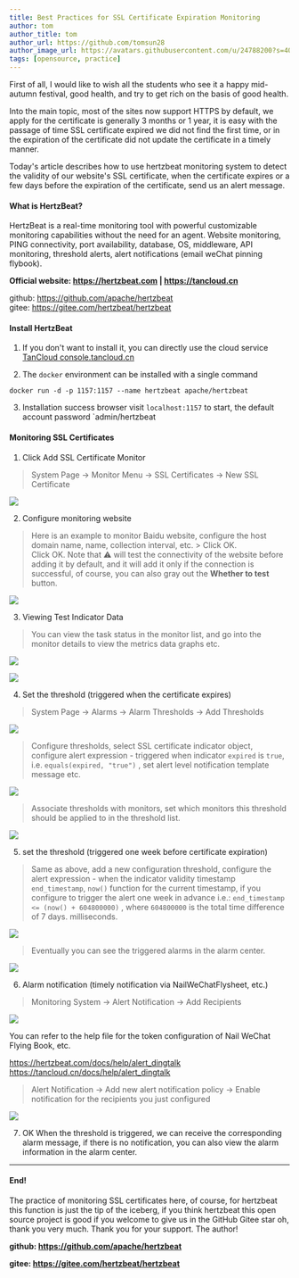 ```yaml
---
title: Best Practices for SSL Certificate Expiration Monitoring
author: tom  
author_title: tom   
author_url: https://github.com/tomsun28  
author_image_url: https://avatars.githubusercontent.com/u/24788200?s=400&v=4  
tags: [opensource, practice]
---
```


First of all, I would like to wish all the students who see it a happy mid-autumn festival, good health, and try to get rich on the basis of good health.

Into the main topic, most of the sites now support HTTPS by default, we apply for the certificate is generally 3 months or 1 year, it is easy with the passage of time SSL certificate expired we did not find the first time, or in the expiration of the certificate did not update the certificate in a timely manner.

Today's article describes how to use hertzbeat monitoring system to detect the validity of our website's SSL certificate, when the certificate expires or a few days before the expiration of the certificate, send us an alert message.

#### What is HertzBeat?

HertzBeat is a real-time monitoring tool with powerful customizable monitoring capabilities without the need for an agent. Website monitoring, PING connectivity, port availability, database, OS, middleware, API monitoring, threshold alerts, alert notifications (email weChat pinning flybook).

**Official website: https://hertzbeat.com | https://tancloud.cn**

github: https://github.com/apache/hertzbeat    
gitee: https://gitee.com/hertzbeat/hertzbeat

#### Install HertzBeat

1. If you don't want to install it, you can directly use the cloud service [TanCloud console.tancloud.cn](https://console.tancloud.cn)

2. The `docker` environment can be installed with a single command

`docker run -d -p 1157:1157 --name hertzbeat apache/hertzbeat`

3. Installation success browser visit `localhost:1157` to start, the default account password `admin/hertzbeat

#### Monitoring SSL Certificates

1. Click Add SSL Certificate Monitor

> System Page -> Monitor Menu -> SSL Certificates -> New SSL Certificate

![](https://p3-juejin.byteimg.com/tos-cn-i-k3u1fbpfcp/bd53f343a5b54feab62e71458d076441~tplv-k3u1fbpfcp-zoom-1.image)

2. Configure monitoring website

> Here is an example to monitor Baidu website, configure the host domain name, name, collection interval, etc. > Click OK.    
> Click OK. Note that ⚠️ will test the connectivity of the website before adding it by default, and it will add it only if the connection is successful, of course, you can also gray out the **Whether to test** button.

![](https://p3-juejin.byteimg.com/tos-cn-i-k3u1fbpfcp/ad1154670648413bb82c8bdeb5b13609~tplv-k3u1fbpfcp-zoom-1.image)

3. Viewing Test Indicator Data

> You can view the task status in the monitor list, and go into the monitor details to view the metrics data graphs etc.

![](https://p3-juejin.byteimg.com/tos-cn-i-k3u1fbpfcp/f874b45e909c4bb0acdd28b3fb034a61~tplv-k3u1fbpfcp-zoom-1.image)

![](https://p3-juejin.byteimg.com/tos-cn-i-k3u1fbpfcp/ef5d7443f8c04818ae5aa28d421203be~tplv-k3u1fbpfcp-zoom-1.image)

4. Set the threshold (triggered when the certificate expires)

> System Page -> Alarms -> Alarm Thresholds -> Add Thresholds

![](https://p3-juejin.byteimg.com/tos-cn-i-k3u1fbpfcp/8d6205172d43463aa34e534477f132f1~tplv-k3u1fbpfcp-zoom-1.image)

> Configure thresholds, select SSL certificate indicator object, configure alert expression - triggered when indicator `expired` is `true`, i.e. `equals(expired, "true")` , set alert level notification template message etc.

![](https://p3-juejin.byteimg.com/tos-cn-i-k3u1fbpfcp/83d17b381d994f26a6240e01915b2001~tplv-k3u1fbpfcp-zoom-1.image)

> Associate thresholds with monitors, set which monitors this threshold should be applied to in the threshold list.

![](https://p3-juejin.byteimg.com/tos-cn-i-k3u1fbpfcp/9b9063d7bcf9454387be0491fc382bd1~tplv-k3u1fbpfcp-zoom-1.image)

5. set the threshold (triggered one week before certificate expiration)

> Same as above, add a new configuration threshold, configure the alert expression - when the indicator validity timestamp `end_timestamp`, `now()` function for the current timestamp, if you configure to trigger the alert one week in advance i.e.: `end_timestamp <= (now() + 604800000)` , where `604800000` is the total time difference of 7 days. milliseconds.

![](https://p3-juejin.byteimg.com/tos-cn-i-k3u1fbpfcp/0d6f837f57c247e09f668f60eff4a0ff~tplv-k3u1fbpfcp-zoom-1.image)

> Eventually you can see the triggered alarms in the alarm center.

![](https://p3-juejin.byteimg.com/tos-cn-i-k3u1fbpfcp/5a61b23127524976b2c209ce0ca6a339~tplv-k3u1fbpfcp-zoom-1.image)

6. Alarm notification (timely notification via NailWeChatFlysheet, etc.)

> Monitoring System -> Alert Notification -> Add Recipients

![](https://p3-juejin.byteimg.com/tos-cn-i-k3u1fbpfcp/7f36956060ef410a82bbecafcbb2957f~tplv-k3u1fbpfcp-zoom-1.image)

You can refer to the help file for the token configuration of Nail WeChat Flying Book, etc.

https://hertzbeat.com/docs/help/alert_dingtalk   
https://tancloud.cn/docs/help/alert_dingtalk

> Alert Notification -> Add new alert notification policy -> Enable notification for the recipients you just configured

![](https://p3-juejin.byteimg.com/tos-cn-i-k3u1fbpfcp/d976343e81f843138344a039f3aff8a3~tplv-k3u1fbpfcp-zoom-1.image)

7. OK When the threshold is triggered, we can receive the corresponding alarm message, if there is no notification, you can also view the alarm information in the alarm center.

----  

#### End!

The practice of monitoring SSL certificates here, of course, for hertzbeat this function is just the tip of the iceberg, if you think hertzbeat this open source project is good if you welcome to give us in the GitHub Gitee star oh, thank you very much. Thank you for your support. The author!

**github: https://github.com/apache/hertzbeat**

**gitee: https://gitee.com/hertzbeat/hertzbeat**
